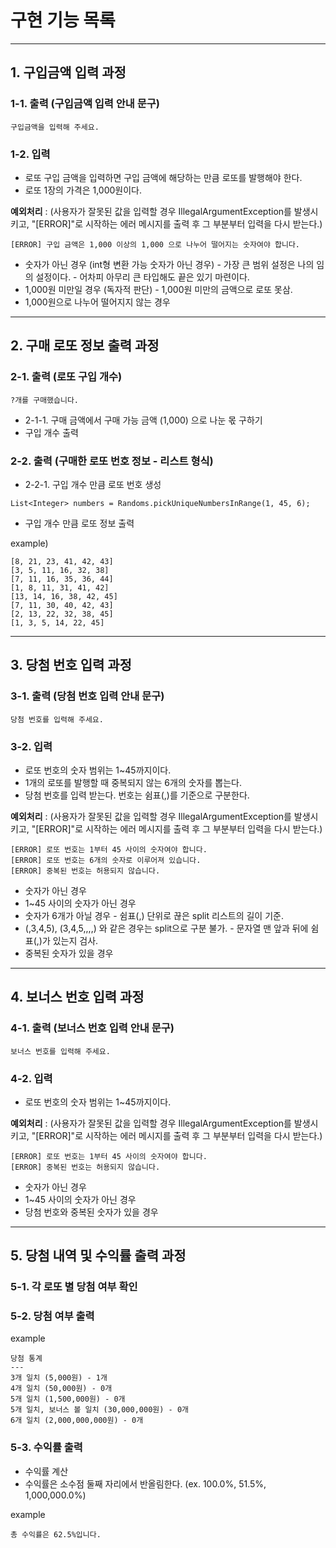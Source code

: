 # 구현 기능 목록

***

## 1. 구입금액 입력 과정

### 1-1. 출력 (구입금액 입력 안내 문구)

    구입금액을 입력해 주세요.

### 1-2. 입력

- 로또 구입 금액을 입력하면 구입 금액에 해당하는 만큼 로또를 발행해야 한다.
- 로또 1장의 가격은 1,000원이다.

**예외처리** : (사용자가 잘못된 값을 입력할 경우 IllegalArgumentException를 발생시키고, "[ERROR]"로 시작하는 에러 메시지를 출력 후 그 부분부터 입력을 다시 받는다.)

    [ERROR] 구입 금액은 1,000 이상의 1,000 으로 나누어 떨어지는 숫자여야 합니다.

- 숫자가 아닌 경우 (int형 변환 가능 숫자가 아닌 경우) - 가장 큰 범위 설정은 나의 임의 설정이다. - 어차피 아무리 큰 타입해도 끝은 있기 마련이다.
- 1,000원 미만일 경우 (독자적 판단) - 1,000원 미만의 금액으로 로또 못삼.
- 1,000원으로 나누어 떨어지지 않는 경우

***

## 2. 구매 로또 정보 출력 과정

### 2-1. 출력 (로또 구입 개수)

    ?개를 구매했습니다.

- 2-1-1. 구매 금액에서 구매 가능 금액 (1,000) 으로 나눈 몫 구하기
- 구입 개수 출력

### 2-2. 출력 (구매한 로또 번호 정보 - 리스트 형식)

- 2-2-1. 구입 개수 만큼 로또 번호 생성

```
List<Integer> numbers = Randoms.pickUniqueNumbersInRange(1, 45, 6);
```

- 구입 개수 만큼 로또 정보 출력

example)

```
[8, 21, 23, 41, 42, 43]
[3, 5, 11, 16, 32, 38]
[7, 11, 16, 35, 36, 44]
[1, 8, 11, 31, 41, 42]
[13, 14, 16, 38, 42, 45]
[7, 11, 30, 40, 42, 43]
[2, 13, 22, 32, 38, 45]
[1, 3, 5, 14, 22, 45]
```

***

## 3. 당첨 번호 입력 과정

### 3-1. 출력 (당첨 번호 입력 안내 문구)

    당첨 번호를 입력해 주세요.

### 3-2. 입력

- 로또 번호의 숫자 범위는 1~45까지이다.
- 1개의 로또를 발행할 때 중복되지 않는 6개의 숫자를 뽑는다.
- 당첨 번호를 입력 받는다. 번호는 쉼표(,)를 기준으로 구분한다.

**예외처리** : (사용자가 잘못된 값을 입력할 경우 IllegalArgumentException를 발생시키고, "[ERROR]"로 시작하는 에러 메시지를 출력 후 그 부분부터 입력을 다시 받는다.)

    [ERROR] 로또 번호는 1부터 45 사이의 숫자여야 합니다.
    [ERROR] 로또 번호는 6개의 숫자로 이루어져 있습니다.
    [ERROR] 중복된 번호는 허용되지 않습니다.

- 숫자가 아닌 경우
- 1~45 사이의 숫자가 아닌 경우
- 숫자가 6개가 아닐 경우 - 쉼표(,) 단위로 끊은 split 리스트의 길이 기준.
- (,3,4,5), (3,4,5,,,,) 와 같은 경우는 split으로 구분 불가. - 문자열 맨 앞과 뒤에 쉼표(,)가 있는지 검사.
- 중복된 숫자가 있을 경우

***

## 4. 보너스 번호 입력 과정

### 4-1. 출력 (보너스 번호 입력 안내 문구)

    보너스 번호를 입력해 주세요.

### 4-2. 입력

- 로또 번호의 숫자 범위는 1~45까지이다.

**예외처리** : (사용자가 잘못된 값을 입력할 경우 IllegalArgumentException를 발생시키고, "[ERROR]"로 시작하는 에러 메시지를 출력 후 그 부분부터 입력을 다시 받는다.)

    [ERROR] 로또 번호는 1부터 45 사이의 숫자여야 합니다.
    [ERROR] 중복된 번호는 허용되지 않습니다.

- 숫자가 아닌 경우
- 1~45 사이의 숫자가 아닌 경우
- 당첨 번호와 중복된 숫자가 있을 경우

***

## 5. 당첨 내역 및 수익률 출력 과정

### 5-1. 각 로또 별 당첨 여부 확인

### 5-2. 당첨 여부 출력

example

```
당첨 통계
---
3개 일치 (5,000원) - 1개
4개 일치 (50,000원) - 0개
5개 일치 (1,500,000원) - 0개
5개 일치, 보너스 볼 일치 (30,000,000원) - 0개
6개 일치 (2,000,000,000원) - 0개
```

### 5-3. 수익률 출력

- 수익률 계산
- 수익률은 소수점 둘째 자리에서 반올림한다. (ex. 100.0%, 51.5%, 1,000,000.0%)

example

    총 수익률은 62.5%입니다.